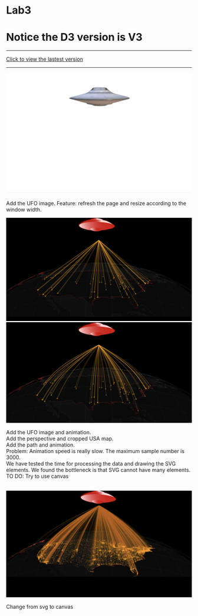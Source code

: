 # Lab3

<h1>Notice the D3 version is V3</h1>
<hr>
<a href='https://beitongt.github.io/Lab3/'> Click to view the lastest version</a>
<br>
<hr>
<img src="/result/2018-05-03.png">
<p>Add the UFO image. Feature: refresh the page and resize according to the window width. </p>

<img src="/result/2018-05-06 Straight line.png">
<img src="/result/2018-05-06 Curve line.png">
<p>Add the UFO image and animation. <br> Add the perspective and cropped USA map. <br> Add the path and animation. <br> Problem: Animation speed is really slow. The maximum sample number is 3000. <br> We have tested the time for processing the data and drawing the SVG elements. We found the bottleneck is that SVG cannot have many elements. <br> TO DO: Try to use canvas</p>

<br>
<img src="/result/2018-05-07.png">
<p>Change from svg to canvas</p>
